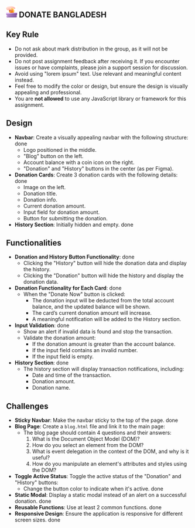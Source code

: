 ## <img width=30px src="assets/logo.png"/> DONATE BANGLADESH

## Key Rule

- Do not ask about mark distribution in the group, as it will not be provided.
- Do not post assignment feedback after receiving it. If you encounter issues or have complaints, please join a support session for discussion.
- Avoid using "lorem ipsum" text. Use relevant and meaningful content instead.
- Feel free to modify the color or design, but ensure the design is visually appealing and professional.
- You are **not allowed** to use any JavaScript library or framework for this assignment.

## Design

- **Navbar**: Create a visually appealing navbar with the following structure: done
  - Logo positioned in the middle.
  - "Blog" button on the left.
  - Account balance with a coin icon on the right.
  - "Donation" and "History" buttons in the center (as per Figma).
- **Donation Cards**: Create 3 donation cards with the following details: done
  - Image on the left.
  - Donation title.
  - Donation info.
  - Current donation amount.
  - Input field for donation amount.
  - Button for submitting the donation.
- **History Section**: Initially hidden and empty. done

## Functionalities

- **Donation and History Button Functionality**: done
  - Clicking the "History" button will hide the donation data and display the history.
  - Clicking the "Donation" button will hide the history and display the donation data.
- **Donation Functionality for Each Card**: done
  - When the "Donate Now" button is clicked: 
    - The donation input will be deducted from the total account balance, and the updated balance will be shown.
    - The card’s current donation amount will increase.
    - A meaningful notification will be added to the History section.
- **Input Validation**: done
  - Show an alert if invalid data is found and stop the transaction. 
  - Validate the donation amount: 
    - If the donation amount is greater than the account balance.
    - If the input field contains an invalid number.
    - If the input field is empty.
- **History Section**: done
  - The history section will display transaction notifications, including:
    - Date and time of the transaction.
    - Donation amount.
    - Donation name.

## Challenges

- **Sticky Navbar**: Make the navbar sticky to the top of the page. done
- **Blog Page**: Create a `blog.html` file and link it to the main page:
  - The blog page should contain 4 questions and their answers:
    1. What is the Document Object Model (DOM)?
    2. How do you select an element from the DOM?
    3. What is event delegation in the context of the DOM, and why is it useful?
    4. How do you manipulate an element's attributes and styles using the DOM?
- **Toggle Active Status**: Toggle the active status of the "Donation" and "History" buttons: 
  - Change the button color to indicate when it's active. done
- **Static Modal**: Display a static modal instead of an alert on a successful donation. done
- **Reusable Functions**: Use at least 2 common functions. done
- **Responsive Design**: Ensure the application is responsive for different screen sizes. done
